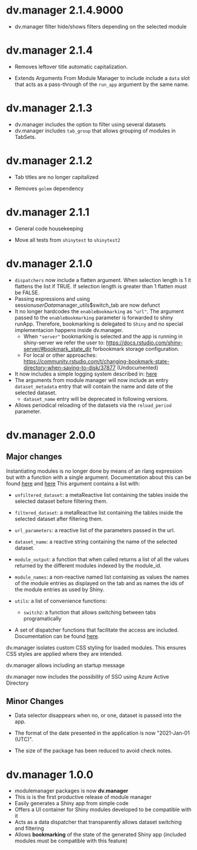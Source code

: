 # dv.manager 2.1.4.9000

- dv.manager filter hide/shows filters depending on the selected module

# dv.manager 2.1.4

- Removes leftover title automatic capitalization.

- Extends Arguments From Module Manager to include include a `data` slot that acts as a pass-through of the `run_app` argument by the same name.

# dv.manager 2.1.3

- dv.manager includes the option to filter using several datasets
- dv.manager includes `tab_group` that allows grouping of modules in TabSets.

# dv.manager 2.1.2

- Tab titles are no longer capitalized

- Removes `golem` dependency

# dv.manager 2.1.1

- General code housekeeping

- Move all tests from `shinytest` to `shinytest2`

# dv.manager 2.1.0

- `dispatchers` now include a flatten argument. When selection length is 1 it flattens the list if TRUE. If selection length is greater than 1 flatten must be FALSE.
- Passing expressions and using session$userData$manager_utils$switch_tab are now defunct
- It no longer hardcodes the `enableBookmarking` as `"url"`. The argument passed to the `enableBookmarking` parameter is forwarded to shiny runApp. Therefore, bookmarking is delegated to `Shiny` and no special implementacion happens inside dv.manager.    
    - When `"server"` bookmarking is selected and the app is running in shiny-server we refer the user to: https://docs.rstudio.com/shiny-server/#bookmark_state_dir forbookmark storage configuration.
    - For local or other approaches: https://community.rstudio.com/t/changing-bookmark-state-directory-when-saving-to-disk/37877 (Undocumented)
- It now includes a simple logging system described in: [here](https://boehringer-ingelheim.github.io/dv.manager/articles/logging.html)
- The arguments from module manager will now include an entry `dataset_metadata` entry that will contain the name and date of the selected dataset.
    - `dataset_name` entry will be deprecated in following versions.
- Allows periodical reloading of the datasets via the `reload_period` parameter.

# dv.manager 2.0.0

## Major changes
Instantiating modules is no longer done by means of an rlang expression but with a function with a single argument. 
Documentation about this can be found [here](https://boehringer-ingelheim.github.io/dv.manager/articles/developing_module.html) and 
[here](https://boehringer-ingelheim.github.io/dv.manager/articles/arguments_from_module_manager.html) This argument contains a list with:

-   `unfiltered_dataset`: a metaReactive list containing the tables inside the selected dataset before filtering them.

-   `filtered_dataset`: a metaReactive list containing the tables inside the selected dataset after filtering them.

-   `url_parameters`: a reactive list of the parameters passed in the url.

-   `dataset_name`: a reactive string containing the name of the selected dataset.

-   `module_output`: a function that when called returns a list of all the values returned by the different modules indexed by the module_id.

-   `module_names`: a non-reactive named list containing as values the names of the module entries as displayed on the tab and as names the ids of the module entries as used by Shiny.

-   `utils`: a list of convenience functions: 
    - `switch2`: a function that allows switching between tabs programatically
    
- A set of dispatcher functions that facilitate the access are included. Documentation can be found
[here](https://boehringer-ingelheim.github.io/dv.manager/articles/arguments_from_module_manager.html#dispatchers-1).
        
dv.manager isolates custom CSS styling for loaded modules. This ensures CSS styles are applied where they are intended.

dv.manager allows including an startup message

dv.manager now includes the possibility of SSO using Azure Active Directory

## Minor Changes

-   Data selector disappears when no, or one, dataset is passed into the app.

-   The format of the date presented in the application is now "2021-Jan-01 (UTC)".

-   The size of the package has been reduced to avoid check notes.

# dv.manager 1.0.0

-   modulemanager packages is now **dv.manager**
-   This is is the first productive release of module manager
-   Easily generates a Shiny app from simple code
-   Offers a UI container for Shiny modules developed to be compatible with it
-   Acts as a data dispatcher that transparently allows dataset switching and filtering
-   Allows **bookmarking** of the state of the generated Shiny app (included modules must be compatible with this feature)
